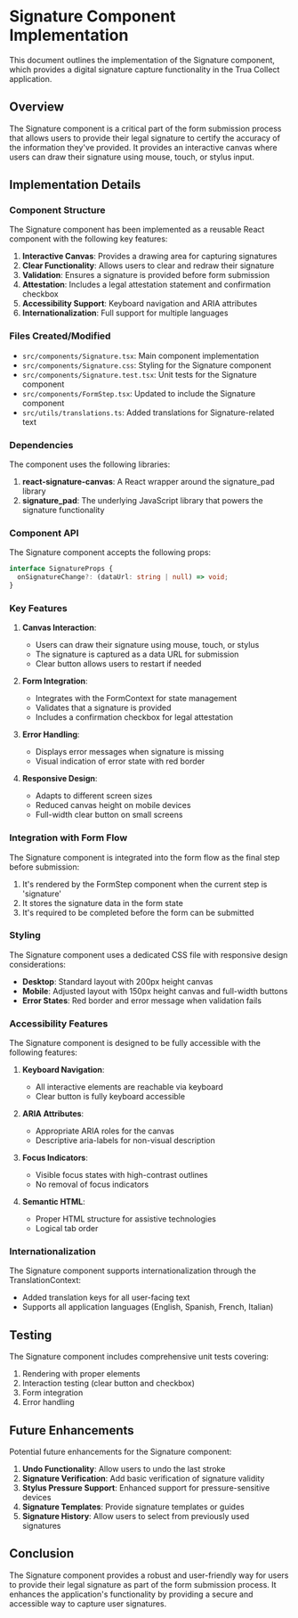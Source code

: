 # Signature Component Implementation

This document outlines the implementation of the Signature component, which provides a digital signature capture functionality in the Trua Collect application.

## Overview

The Signature component is a critical part of the form submission process that allows users to provide their legal signature to certify the accuracy of the information they've provided. It provides an interactive canvas where users can draw their signature using mouse, touch, or stylus input.

## Implementation Details

### Component Structure

The Signature component has been implemented as a reusable React component with the following key features:

1. **Interactive Canvas**: Provides a drawing area for capturing signatures
2. **Clear Functionality**: Allows users to clear and redraw their signature
3. **Validation**: Ensures a signature is provided before form submission
4. **Attestation**: Includes a legal attestation statement and confirmation checkbox
5. **Accessibility Support**: Keyboard navigation and ARIA attributes
6. **Internationalization**: Full support for multiple languages

### Files Created/Modified

- `src/components/Signature.tsx`: Main component implementation
- `src/components/Signature.css`: Styling for the Signature component
- `src/components/Signature.test.tsx`: Unit tests for the Signature component
- `src/components/FormStep.tsx`: Updated to include the Signature component
- `src/utils/translations.ts`: Added translations for Signature-related text

### Dependencies

The component uses the following libraries:

1. **react-signature-canvas**: A React wrapper around the signature_pad library
2. **signature_pad**: The underlying JavaScript library that powers the signature functionality

### Component API

The Signature component accepts the following props:

```typescript
interface SignatureProps {
  onSignatureChange?: (dataUrl: string | null) => void;
}
```

### Key Features

1. **Canvas Interaction**:
   - Users can draw their signature using mouse, touch, or stylus
   - The signature is captured as a data URL for submission
   - Clear button allows users to restart if needed

2. **Form Integration**:
   - Integrates with the FormContext for state management
   - Validates that a signature is provided
   - Includes a confirmation checkbox for legal attestation

3. **Error Handling**:
   - Displays error messages when signature is missing
   - Visual indication of error state with red border

4. **Responsive Design**:
   - Adapts to different screen sizes
   - Reduced canvas height on mobile devices
   - Full-width clear button on small screens

### Integration with Form Flow

The Signature component is integrated into the form flow as the final step before submission:

1. It's rendered by the FormStep component when the current step is 'signature'
2. It stores the signature data in the form state
3. It's required to be completed before the form can be submitted

### Styling

The Signature component uses a dedicated CSS file with responsive design considerations:

- **Desktop**: Standard layout with 200px height canvas
- **Mobile**: Adjusted layout with 150px height canvas and full-width buttons
- **Error States**: Red border and error message when validation fails

### Accessibility Features

The Signature component is designed to be fully accessible with the following features:

1. **Keyboard Navigation**:
   - All interactive elements are reachable via keyboard
   - Clear button is fully keyboard accessible

2. **ARIA Attributes**:
   - Appropriate ARIA roles for the canvas
   - Descriptive aria-labels for non-visual description

3. **Focus Indicators**:
   - Visible focus states with high-contrast outlines
   - No removal of focus indicators

4. **Semantic HTML**:
   - Proper HTML structure for assistive technologies
   - Logical tab order

### Internationalization

The Signature component supports internationalization through the TranslationContext:

- Added translation keys for all user-facing text
- Supports all application languages (English, Spanish, French, Italian)

## Testing

The Signature component includes comprehensive unit tests covering:

1. Rendering with proper elements
2. Interaction testing (clear button and checkbox)
3. Form integration
4. Error handling

## Future Enhancements

Potential future enhancements for the Signature component:

1. **Undo Functionality**: Allow users to undo the last stroke
2. **Signature Verification**: Add basic verification of signature validity
3. **Stylus Pressure Support**: Enhanced support for pressure-sensitive devices
4. **Signature Templates**: Provide signature templates or guides
5. **Signature History**: Allow users to select from previously used signatures

## Conclusion

The Signature component provides a robust and user-friendly way for users to provide their legal signature as part of the form submission process. It enhances the application's functionality by providing a secure and accessible way to capture user signatures.